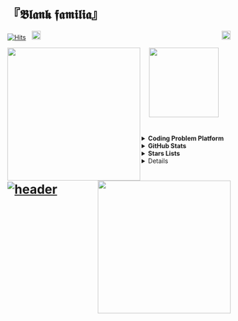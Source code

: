 # __『𝕭𝖑𝖆𝖓𝖐 𝖋𝖆𝖒𝖎𝖑𝖎𝖆』__ <br>

[![Hits](https://hits.seeyoufarm.com/api/count/incr/badge.svg?url=https%3A%2F%2Fgithub.com%2FBlank-Fabula&count_bg=%23F5FDFF&title_bg=%2384F3FF&icon=x-pack.svg&icon_color=%23FFFFFF&title=hits&edge_flat=false)](https://github.com/Blank-Fabula)ㅤ<a href="https://en.cppreference.com"><img height="20" src="https://techstack-generator.vercel.app/cpp-icon.svg" style="max-width: 100%;"/></a>ㅤ<a href="https://github.com/Blank-Fabula/Blank-Fabula/assets/138245914/fc1438db-74fa-418d-a0ec-f0daeab7fe51"><img src="http://github.com/Blank-Fabula/Blank-Fabula/assets/138245914/a9f23406-a697-4f80-97d4-9f946af327c6" width="20" align="right"/></a>

<a href="https://solved.ac/profile/fabula">
  <img src="http://mazassumnida.wtf/api/v2/generate_badge?boj=fabula" width="300" align="left"/>
</a> ㅤ
<a href="https://github.com/Blank-Fabula">
  <img src="http://github.com/Blank-Fabula/Blank-Fabula/assets/138245914/a9f23406-a697-4f80-97d4-9f946af327c6" width="157" align="center"/>
</a>
<a href="https://github.com/Blank-Fabula/BAEKJOON">
  <img src="http://mazandi.herokuapp.com/api?handle=fabula&theme=cold" width="300" align="right"/>
</a>
<br>

#

<details>
  <summary><strong>Coding Problem Platform</strong></summary>
  ㅤ<a href="https://www.acmicpc.net/"><img height="26" src="https://github.com/Blank-Fabula/MEMO/assets/138245914/cde93431-7ebe-4e82-a302-caaa07028a51"/></a>ㅤ<a href="http://ascode.org/userinfo.php?user=20233087"><img height="26" src="http://ascode.org/image/ascode-logo.JPG"/></a>
</details>
<details>
  <summary><strong>GitHub Stats</strong></summary>
  <a href="https://github.com/Blank-Fabula"><img src=https://github-readme-stats.vercel.app/api/?username=Blank-Fabula&show_icons=true&title_color=84F3FF&icon_color=84F3FF&text_color=22272E&bg_color=FFFFFF /></a>
  <a href="https://github.com/Blank-Fabula"><img src=https://github-readme-stats.vercel.app/api/top-langs/?username=Blank-Fabula&layout=compact&title_color=84F3FF&icon_color=84F3FF&text_color=22272E&bg_color=FFFFFF align="right" /></a>
</details>
<details>
  <summary><strong>Stars Lists</strong></summary>
  <a href="https://github.com/stars/Blank-Fabula/lists/algorithm"><sup><strong>ㅤ-ALGORITHM-</strong></sup><a href="https://github.com/stars/Blank-Fabula/lists/problem-solving-production"><sup><strong>ㅤ-PROBLEM SOLVING & PRODUCTION-</strong></sup><br><a href="https://github.com/stars/Blank-Fabula/lists/memo"><sup><strong>ㅤ-MEMO-</strong></sup>
</details>
<details>
  <summary><strong>Tools</strong></summary>
  ㅤ<a href="https://vscode.dev"><img height="26" src="https://upload.wikimedia.org/wikipedia/commons/thumb/9/9a/Visual_Studio_Code_1.35_icon.svg/120px-Visual_Studio_Code_1.35_icon.svg.png?20210804221519"/></a>ㅤ<a href="https://visualstudio.microsoft.com/ko/"><img height="26" src="https://upload.wikimedia.org/wikipedia/commons/thumb/2/2c/Visual_Studio_Icon_2022.svg/120px-Visual_Studio_Icon_2022.svg.png?20221004110509"/></a>ㅤ<a href="https://www.geogebra.org/calculator"><img height="26" src="https://upload.wikimedia.org/wikipedia/commons/thumb/5/57/Geogebra.svg/120px-Geogebra.svg.png"/></a>ㅤ<a href="https://www.notion.so/6ac8db4620664707be0cdf1339e58dec?pvs=4"><img height="26" src="https://upload.wikimedia.org/wikipedia/commons/e/e9/Notion-logo.svg" style="max-width: 100%;"/></a>
</details>


# [![header](https://capsule-render.vercel.app/api?type=waving&color=0:84F3FF,100:F5FDFF&section=footer&height=107&fontAlign=50&fontAlignY=20&text=END&fontSize=47&fontColor=84F3FF&animation=fadeIn&desc=𝕺𝕽𝕮𝕬&descSize=20&descAlign=93&descAlignY=80)](#%F0%9D%95%AD%F0%9D%96%91%F0%9D%96%86%F0%9D%96%93%F0%9D%96%90-%F0%9D%96%8B%F0%9D%96%86%F0%9D%96%92%F0%9D%96%8E%F0%9D%96%91%F0%9D%96%8E%F0%9D%96%86-)
<!--
**Blank-Fabula/Blank-Fabula** is a ✨ _special_ ✨ repository because its `README.md` (this file) appears on your GitHub profile.

Here are some ideas to get you started:

- 🔭 I’m currently working on ...
- 🌱 I’m currently learning ...
- 👯 I’m looking to collaborate on ...
- 🤔 I’m looking for help with ...
- 💬 Ask me about ...
- 📫 How to reach me: ...
- 😄 Pronouns: ...
- ⚡ Fun fact: ...
-->
